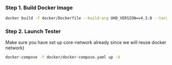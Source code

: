 ### Step 1. Build Docker Image ###

```bash
docker build -f docker/Dockerfile --build-arg UHD_VERSION=v4.3.0 --target srsran --tag srsran:latest .
```

### Step 2. Launch Tester ###
Make sure you have set up core-network already since we will reuse docker network)

```bash
docker-compose -f docker/docker-compose.yaml up -d
```

